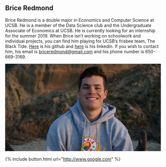 ## Brice Redmond

Brice Redmond is a double major in Economics and Computer Science at UCSB. He is a member of the Data Science club and the Undergraduate Associate of Economics at UCSB. He is currently looking for an internship for the summer 2019. When Brice isn’t working on schoolwork and individual projects, you can find him playing for UCSB’s frisbee team, The Black Tide. [Here](https://github.com/bredmond5) is his github and [here](www.linkedin.com/in/brice-redmond-8356aa172) is his linkedin. If you wish to contact him, his email is briceredmond@gmail.com and his phone number is 650-669-3169.

![Picture](SelfPortrait.jpg)

{% include button.html url="http://www.google.com" %}

